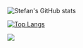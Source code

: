 ![Stefan's GitHub stats](https://github-readme-stats.vercel.app/api?username=stefan11111&show_icons=true&theme=transparent)

[![Top Langs](https://github-readme-stats.vercel.app/api/top-langs/?username=stefan11111&theme=transparent)](https://github.com/anuraghazra/github-readme-stats)

![](https://count.getloli.com/get/@stefan11111?theme=gelbooru)
